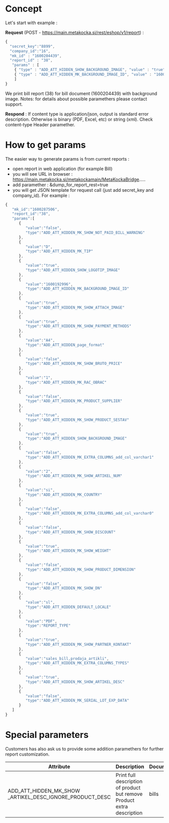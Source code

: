 # Concept

Let's start with example :

**Request** (POST - https://main.metakocka.si/rest/eshop/v1/report) :
```javascript
{
  "secret_key":"8899",
  "company_id":"16",
  "mk_id" : "1600204439",
  "report_id" : "38",
   "params" : [
    { "type" : "ADD_ATT_HIDDEN_SHOW_BACKGROUND_IMAGE", "value" : "true" },
    { "type" : "ADD_ATT_HIDDEN_MK_BACKGROUND_IMAGE_ID", "value" : "1600161321" }
    ]
}
```

We print bill report (38) for bill document (1600204439) with background image.
Notes: for details about possible paramethers please contact support.

**Respond** :
If content type is application/json, output is standard error description. Otherwise is binary (PDF, Excel, etc) or string (xml). Check content-type Header paramether.

# How to get params
The easier way to generate params is from current reports :
* open report in web application (for example Bill)
* you will see URL in browser : https://main.metakocka.si/metakockamain/MetaKockaBridge.....
* add paramether : &dump\_for\_report\_rest=true
* you will get JSON template for request call (just add secret\_key and company\_id). For example :

```javascript
{  
   "mk_id":"1600287506",
   "report_id":"38",
   "params":[  
      {  
         "value":"false",
         "type":"ADD_ATT_HIDDEN_MK_SHOW_NOT_PAID_BILL_WARNING"
      },
      {  
         "value":"D",
         "type":"ADD_ATT_HIDDEN_MK_TIP"
      },
      {  
         "value":"true",
         "type":"ADD_ATT_HIDDEN_SHOW_LOGOTIP_IMAGE"
      },
      {  
         "value":"1600192996",
         "type":"ADD_ATT_HIDDEN_MK_BACKGROUND_IMAGE_ID"
      },
      {  
         "value":"true",
         "type":"ADD_ATT_HIDDEN_MK_SHOW_ATTACH_IMAGE"
      },
      {  
         "value":"true",
         "type":"ADD_ATT_HIDDEN_MK_SHOW_PAYMENT_METHODS"
      },
      {  
         "value":"A4",
         "type":"ADD_ATT_HIDDEN_page_format"
      },
      {  
         "value":"false",
         "type":"ADD_ATT_HIDDEN_MK_SHOW_BRUTO_PRICE"
      },
      {  
         "value":"1",
         "type":"ADD_ATT_HIDDEN_MK_RAC_OBRAC"
      },
      {  
         "value":"false",
         "type":"ADD_ATT_HIDDEN_MK_PRODUCT_SUPPLIER"
      },
      {  
         "value":"true",
         "type":"ADD_ATT_HIDDEN_MK_SHOW_PRODUCT_SESTAV"
      },
      {  
         "value":"true",
         "type":"ADD_ATT_HIDDEN_SHOW_BACKGROUND_IMAGE"
      },
      {  
         "value":"false",
         "type":"ADD_ATT_HIDDEN_MK_EXTRA_COLUMNS_add_col_varchar1"
      },
      {  
         "value":"2",
         "type":"ADD_ATT_HIDDEN_MK_SHOW_ARTIKEL_NUM"
      },
      {  
         "value":"si",
         "type":"ADD_ATT_HIDDEN_MK_COUNTRY"
      },
      {  
         "value":"false",
         "type":"ADD_ATT_HIDDEN_MK_EXTRA_COLUMNS_add_col_varchar0"
      },
      {  
         "value":"false",
         "type":"ADD_ATT_HIDDEN_MK_SHOW_DISCOUNT"
      },
      {  
         "value":"true",
         "type":"ADD_ATT_HIDDEN_MK_SHOW_WEIGHT"
      },
      {  
         "value":"false",
         "type":"ADD_ATT_HIDDEN_MK_SHOW_PRODUCT_DIMENSION"
      },
      {  
         "value":"false",
         "type":"ADD_ATT_HIDDEN_MK_SHOW_DN"
      },
      {  
         "value":"sl",
         "type":"ADD_ATT_HIDDEN_DEFAULT_LOCALE"
      },
      {  
         "value":"PDF",
         "type":"REPORT_TYPE"
      },
      {  
         "value":"true",
         "type":"ADD_ATT_HIDDEN_MK_SHOW_PARTNER_KONTAKT"
      },
      {  
         "value":"sales_bill,prodaja_artikli",
         "type":"ADD_ATT_HIDDEN_MK_EXTRA_COLUMNS_TYPES"
      },
      {  
         "value":"true",
         "type":"ADD_ATT_HIDDEN_MK_SHOW_ARTIKEL_DESC"
      },
      {  
         "value":"false",
         "type":"ADD_ATT_HIDDEN_MK_SERIAL_LOT_EXP_DATA"
      }
   ]
}
```

# Special parameters
Customers has also ask us to provide some addition paramethers for further report customization.

Attribute                 | Description | Documents|
--------------------------|------|------|
| ADD\_ATT\_HIDDEN\_MK\_SHOW \_ARTIKEL\_DESC\_IGNORE\_PRODUCT\_DESC | Print full description of product but remove Product extra description | bills |